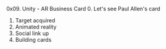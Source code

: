 0x09. Unity - AR Business Card
0. Let's see Paul Allen's card
1. Target acquired
2. Animated reality
3. Social link up
4. Building cards
